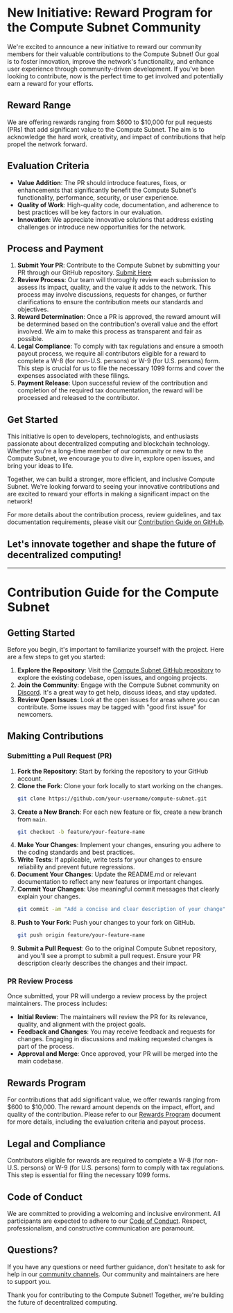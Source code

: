 # New Initiative: Reward Program for the Compute Subnet Community

We're excited to announce a new initiative to reward our community members for their valuable contributions to the Compute Subnet! Our goal is to foster innovation, improve the network's functionality, and enhance user experience through community-driven development. If you've been looking to contribute, now is the perfect time to get involved and potentially earn a reward for your efforts.

## Reward Range

We are offering rewards ranging from $600 to $10,000 for pull requests (PRs) that add significant value to the Compute Subnet. The aim is to acknowledge the hard work, creativity, and impact of contributions that help propel the network forward.

## Evaluation Criteria

- **Value Addition**: The PR should introduce features, fixes, or enhancements that significantly benefit the Compute Subnet's functionality, performance, security, or user experience.
- **Quality of Work**: High-quality code, documentation, and adherence to best practices will be key factors in our evaluation.
- **Innovation**: We appreciate innovative solutions that address existing challenges or introduce new opportunities for the network.

## Process and Payment

1. **Submit Your PR**: Contribute to the Compute Subnet by submitting your PR through our GitHub repository. [Submit Here](https://github.com/neuralinternet/compute-subnet)
2. **Review Process**: Our team will thoroughly review each submission to assess its impact, quality, and the value it adds to the network. This process may involve discussions, requests for changes, or further clarifications to ensure the contribution meets our standards and objectives.
3. **Reward Determination**: Once a PR is approved, the reward amount will be determined based on the contribution's overall value and the effort involved. We aim to make this process as transparent and fair as possible.
4. **Legal Compliance**: To comply with tax regulations and ensure a smooth payout process, we require all contributors eligible for a reward to complete a W-8 (for non-U.S. persons) or W-9 (for U.S. persons) form. This step is crucial for us to file the necessary 1099 forms and cover the expenses associated with these filings.
5. **Payment Release**: Upon successful review of the contribution and completion of the required tax documentation, the reward will be processed and released to the contributor.

## Get Started

This initiative is open to developers, technologists, and enthusiasts passionate about decentralized computing and blockchain technology. Whether you're a long-time member of our community or new to the Compute Subnet, we encourage you to dive in, explore open issues, and bring your ideas to life.

Together, we can build a stronger, more efficient, and inclusive Compute Subnet. We're looking forward to seeing your innovative contributions and are excited to reward your efforts in making a significant impact on the network!

For more details about the contribution process, review guidelines, and tax documentation requirements, please visit our [Contribution Guide on GitHub](#contribution-guide-for-the-compute-subnet).

## Let's innovate together and shape the future of decentralized computing!

---

# Contribution Guide for the Compute Subnet

## Getting Started

Before you begin, it's important to familiarize yourself with the project. Here are a few steps to get you started:

1. **Explore the Repository**: Visit the [Compute Subnet GitHub repository](https://github.com/neuralinternet/compute-subnet) to explore the existing codebase, open issues, and ongoing projects.
2. **Join the Community**: Engage with the Compute Subnet community on [Discord](https://discord.gg/t7BMee4w). It's a great way to get help, discuss ideas, and stay updated.
3. **Review Open Issues**: Look at the open issues for areas where you can contribute. Some issues may be tagged with "good first issue" for newcomers.

## Making Contributions

### Submitting a Pull Request (PR)

1. **Fork the Repository**: Start by forking the repository to your GitHub account.
2. **Clone the Fork**: Clone your fork locally to start working on the changes.
   ```sh
   git clone https://github.com/your-username/compute-subnet.git
   ```
3. **Create a New Branch**: For each new feature or fix, create a new branch from `main`.
   ```sh
   git checkout -b feature/your-feature-name
   ```
4. **Make Your Changes**: Implement your changes, ensuring you adhere to the coding standards and best practices.
5. **Write Tests**: If applicable, write tests for your changes to ensure reliability and prevent future regressions.
6. **Document Your Changes**: Update the README.md or relevant documentation to reflect any new features or important changes.
7. **Commit Your Changes**: Use meaningful commit messages that clearly explain your changes.
   ```sh
   git commit -am "Add a concise and clear description of your change"
   ```
8. **Push to Your Fork**: Push your changes to your fork on GitHub.
   ```sh
   git push origin feature/your-feature-name
   ```
9. **Submit a Pull Request**: Go to the original Compute Subnet repository, and you'll see a prompt to submit a pull request. Ensure your PR description clearly describes the changes and their impact.

### PR Review Process

Once submitted, your PR will undergo a review process by the project maintainers. The process includes:

- **Initial Review**: The maintainers will review the PR for its relevance, quality, and alignment with the project goals.
- **Feedback and Changes**: You may receive feedback and requests for changes. Engaging in discussions and making requested changes is part of the process.
- **Approval and Merge**: Once approved, your PR will be merged into the main codebase.

## Rewards Program

For contributions that add significant value, we offer rewards ranging from $600 to $10,000. The reward amount depends on the impact, effort, and quality of the contribution. Please refer to our [Rewards Program]() document for more details, including the evaluation criteria and payout process.

## Legal and Compliance

Contributors eligible for rewards are required to complete a W-8 (for non-U.S. persons) or W-9 (for U.S. persons) form to comply with tax regulations. This step is essential for filing the necessary 1099 forms.

## Code of Conduct

We are committed to providing a welcoming and inclusive environment. All participants are expected to adhere to our [Code of Conduct](). Respect, professionalism, and constructive communication are paramount.

## Questions?

If you have any questions or need further guidance, don't hesitate to ask for help in our [community channels](https://discord.gg/t7BMee4w). Our community and maintainers are here to support you.

Thank you for contributing to the Compute Subnet! Together, we're building the future of decentralized computing.


